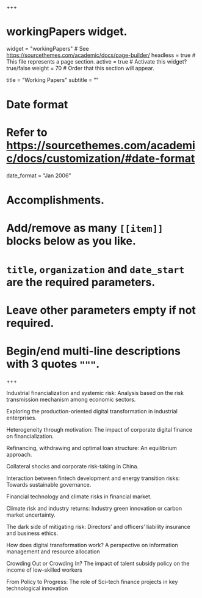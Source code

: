 +++
# workingPapers widget.
widget = "workingPapers"  # See https://sourcethemes.com/academic/docs/page-builder/
headless = true  # This file represents a page section.
active = true  # Activate this widget? true/false
weight = 70  # Order that this section will appear.

title = "Working Papers"
subtitle = ""

# Date format
#   Refer to https://sourcethemes.com/academic/docs/customization/#date-format
date_format = "Jan 2006"

# Accomplishments.
#   Add/remove as many `[[item]]` blocks below as you like.
#   `title`, `organization` and `date_start` are the required parameters.
#   Leave other parameters empty if not required.
#   Begin/end multi-line descriptions with 3 quotes `"""`.

+++


Industrial financialization and systemic risk: Analysis based on the risk transmission mechanism among economic sectors.

Exploring the production-oriented digital transformation in industrial enterprises.

Heterogeneity through motivation: The impact of corporate digital finance on financialization.

Refinancing, withdrawing and optimal loan structure: An equilibrium approach.

Collateral shocks and corporate risk-taking in China.

Interaction between fintech development and energy transition risks: Towards sustainable governance.

Financial technology and climate risks in financial market.

Climate risk and industry returns: Industry green innovation or carbon market uncertainty.

The dark side of mitigating risk: Directors’ and officers’ liability insurance and business ethics.

How does digital transformation work? A perspective on information management and resource allocation

Crowding Out or Crowding In? The impact of talent subsidy policy on the income of low-skilled workers

From Policy to Progress: The role of Sci-tech finance projects in key technological innovation
